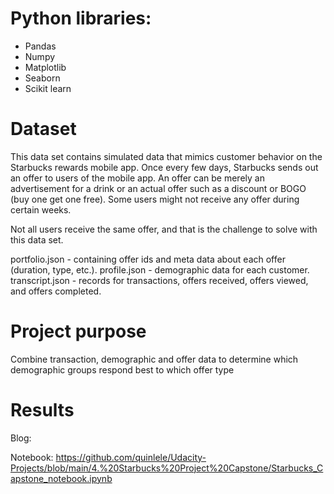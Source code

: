 # Python libraries:

- Pandas
- Numpy
- Matplotlib
- Seaborn
- Scikit learn

# Dataset

This data set contains simulated data that mimics customer behavior on the Starbucks rewards mobile app. Once every few days, Starbucks sends out an offer to users of the mobile app. An offer can be merely an advertisement for a drink or an actual offer such as a discount or BOGO (buy one get one free). Some users might not receive any offer during certain weeks.

Not all users receive the same offer, and that is the challenge to solve with this data set.

portfolio.json - containing offer ids and meta data about each offer (duration, type, etc.).
profile.json - demographic data for each customer.
transcript.json - records for transactions, offers received, offers viewed, and offers completed.

# Project purpose

Combine transaction, demographic and offer data to determine which demographic groups respond best to which offer type

# Results

Blog: 

Notebook: https://github.com/quinlele/Udacity-Projects/blob/main/4.%20Starbucks%20Project%20Capstone/Starbucks_Capstone_notebook.ipynb
